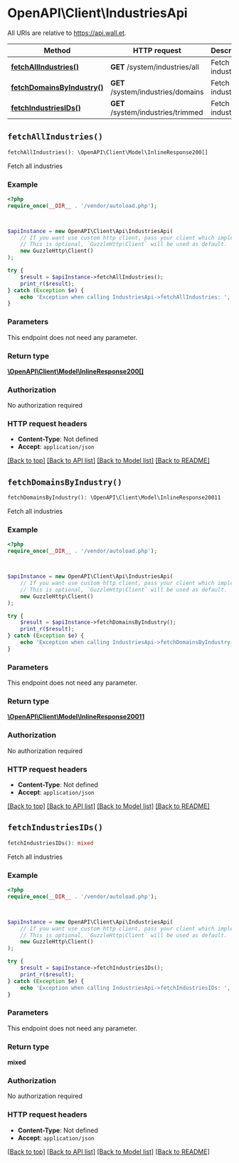 # OpenAPI\Client\IndustriesApi

All URIs are relative to https://api.wall.et.

Method | HTTP request | Description
------------- | ------------- | -------------
[**fetchAllIndustries()**](IndustriesApi.md#fetchAllIndustries) | **GET** /system/industries/all | Fetch all industries
[**fetchDomainsByIndustry()**](IndustriesApi.md#fetchDomainsByIndustry) | **GET** /system/industries/domains | Fetch all industries
[**fetchIndustriesIDs()**](IndustriesApi.md#fetchIndustriesIDs) | **GET** /system/industries/trimmed | Fetch all industries


## `fetchAllIndustries()`

```php
fetchAllIndustries(): \OpenAPI\Client\Model\InlineResponse200[]
```

Fetch all industries

### Example

```php
<?php
require_once(__DIR__ . '/vendor/autoload.php');



$apiInstance = new OpenAPI\Client\Api\IndustriesApi(
    // If you want use custom http client, pass your client which implements `GuzzleHttp\ClientInterface`.
    // This is optional, `GuzzleHttp\Client` will be used as default.
    new GuzzleHttp\Client()
);

try {
    $result = $apiInstance->fetchAllIndustries();
    print_r($result);
} catch (Exception $e) {
    echo 'Exception when calling IndustriesApi->fetchAllIndustries: ', $e->getMessage(), PHP_EOL;
}
```

### Parameters

This endpoint does not need any parameter.

### Return type

[**\OpenAPI\Client\Model\InlineResponse200[]**](../Model/InlineResponse200.md)

### Authorization

No authorization required

### HTTP request headers

- **Content-Type**: Not defined
- **Accept**: `application/json`

[[Back to top]](#) [[Back to API list]](../../README.md#endpoints)
[[Back to Model list]](../../README.md#models)
[[Back to README]](../../README.md)

## `fetchDomainsByIndustry()`

```php
fetchDomainsByIndustry(): \OpenAPI\Client\Model\InlineResponse20011
```

Fetch all industries

### Example

```php
<?php
require_once(__DIR__ . '/vendor/autoload.php');



$apiInstance = new OpenAPI\Client\Api\IndustriesApi(
    // If you want use custom http client, pass your client which implements `GuzzleHttp\ClientInterface`.
    // This is optional, `GuzzleHttp\Client` will be used as default.
    new GuzzleHttp\Client()
);

try {
    $result = $apiInstance->fetchDomainsByIndustry();
    print_r($result);
} catch (Exception $e) {
    echo 'Exception when calling IndustriesApi->fetchDomainsByIndustry: ', $e->getMessage(), PHP_EOL;
}
```

### Parameters

This endpoint does not need any parameter.

### Return type

[**\OpenAPI\Client\Model\InlineResponse20011**](../Model/InlineResponse20011.md)

### Authorization

No authorization required

### HTTP request headers

- **Content-Type**: Not defined
- **Accept**: `application/json`

[[Back to top]](#) [[Back to API list]](../../README.md#endpoints)
[[Back to Model list]](../../README.md#models)
[[Back to README]](../../README.md)

## `fetchIndustriesIDs()`

```php
fetchIndustriesIDs(): mixed
```

Fetch all industries

### Example

```php
<?php
require_once(__DIR__ . '/vendor/autoload.php');



$apiInstance = new OpenAPI\Client\Api\IndustriesApi(
    // If you want use custom http client, pass your client which implements `GuzzleHttp\ClientInterface`.
    // This is optional, `GuzzleHttp\Client` will be used as default.
    new GuzzleHttp\Client()
);

try {
    $result = $apiInstance->fetchIndustriesIDs();
    print_r($result);
} catch (Exception $e) {
    echo 'Exception when calling IndustriesApi->fetchIndustriesIDs: ', $e->getMessage(), PHP_EOL;
}
```

### Parameters

This endpoint does not need any parameter.

### Return type

**mixed**

### Authorization

No authorization required

### HTTP request headers

- **Content-Type**: Not defined
- **Accept**: `application/json`

[[Back to top]](#) [[Back to API list]](../../README.md#endpoints)
[[Back to Model list]](../../README.md#models)
[[Back to README]](../../README.md)
